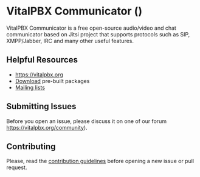 VitalPBX Communicator ()
=====

VitalPBX Communicator is a free open-source audio/video and chat communicator based on Jitsi project that supports protocols such as SIP, XMPP/Jabber, IRC and many other useful features.

Helpful Resources
-----------------
- https://vitalpbx.org
- [Download](https://download.vitalpbx.org) pre-built packages
- [Mailing lists](https://vitalpbx.org/contact)
 
Submitting Issues
-----------------
Before you open an issue, please discuss it on one of our forum https://vitalpbx.org/community).

Contributing
------------
Please, read the [contribution guidelines](CONTRIBUTING.md) before opening a new issue or pull request.

